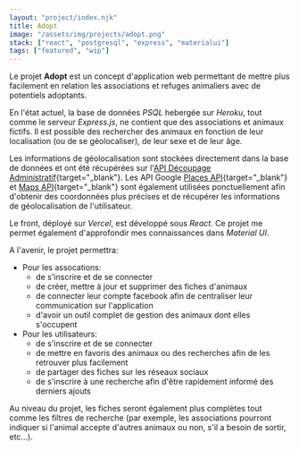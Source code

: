 ```yaml
---
layout: "project/index.njk"
title: Adopt
image: "/assets/img/projects/adopt.png"
stack: ["react", "postgresql", "express", "materialui"]
tags: ["featured", "wip"]
---
```


Le projet **Adopt** est un concept d'application web permettant de mettre plus facilement en relation les associations et refuges animaliers avec de potentiels adoptants.

En l'état actuel, la base de données _PSQL_ hebergée sur _Heroku_, tout comme le serveur _Express.js_, ne contient que des associations et animaux fictifs. Il est possible des rechercher des animaux en fonction de leur localisation (ou de se géolocaliser), de leur sexe et de leur âge.

Les informations de géolocalisation sont stockées directement dans la base de données et ont été récupérées sur l'[API Découpage Administratif](https://geo.api.gouv.fr/decoupage-administratif/communes){target="\_blank"}. Les API Google [Places API](https://developers.google.com/maps/documentation/places/web-service/overview){target="\_blank"} et [Maps API](https://developers.google.com/maps/documentation/javascript/overview){target="\_blank"} sont également utilisées ponctuellement afin d'obtenir des coordonnées plus précises et de récupérer les informations de géolocalisation de l'utilisateur.

Le front, déployé sur _Vercel_, est développé sous _React_. Ce projet me permet également d'approfondir mes connaissances dans _Material UI_.

A l'avenir, le projet permettra:

- Pour les assocations:
  - de s'inscrire et de se connecter
  - de créer, mettre à jour et supprimer des fiches d'animaux
  - de connecter leur compte facebook afin de centraliser leur communication sur l'application
  - d'avoir un outil complet de gestion des animaux dont elles s'occupent
- Pour les utilisateurs:
  - de s'inscrire et de se connecter
  - de mettre en favoris des animaux ou des recherches afin de les retrouver plus facilement
  - de partager des fiches sur les réseaux sociaux
  - de s'inscrire à une recherche afin d'être rapidement informé des derniers ajouts

Au niveau du projet, les fiches seront également plus complètes tout comme les filtres de recherche (par exemple, les associations pourront indiquer si l'animal accepte d'autres animaux ou non, s'il a besoin de sortir, etc...).
